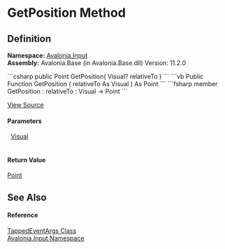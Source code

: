 # GetPosition Method




## Definition
**Namespace:** <a href="N_Avalonia_Input">Avalonia.Input</a>  
**Assembly:** Avalonia.Base (in Avalonia.Base.dll) Version: 11.2.0

<Tabs groupId="api-code-preview">
<TabItem value="csharp" label="C#">
```csharp
public Point GetPosition(
	Visual? relativeTo
)
```
</TabItem>
<TabItem value="vb" label="VB">
```vb
Public Function GetPosition ( 
	relativeTo As Visual
) As Point
```
</TabItem>
<TabItem value="fsharp" label="F#">
```fsharp
member GetPosition : 
        relativeTo : Visual -> Point 
```
</TabItem>
</Tabs>



<a href="https://github.com/AvaloniaUI/Avalonia/tree/master/src/Avalonia.Base/Input/TappedEventArgs.cs#L21" title="View the source code">View Source</a>



#### Parameters
<dl><dt>  <a href="T_Avalonia_Visual">Visual</a></dt><dd> </dd></dl>

#### Return Value
<a href="T_Avalonia_Point">Point</a>

## See Also


#### Reference
<a href="T_Avalonia_Input_TappedEventArgs">TappedEventArgs Class</a>  
<a href="N_Avalonia_Input">Avalonia.Input Namespace</a>  

